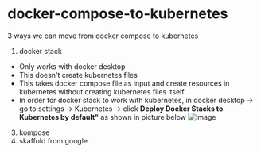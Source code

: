 # docker-compose-to-kubernetes

3 ways we can move from docker compose to kubernetes

1. docker stack 
  - Only works with docker desktop
  - This doesn't create kubernetes files
  - This takes docker compose file as input and create resources in kubernetes without creating kubernetes files itself.
  - In order for docker stack to work with kubernetes, in docker desktop -> go to settings -> Kubernetes -> click **Deploy Docker Stacks to Kubernetes by default"** as shown in picture below
   ![image](https://user-images.githubusercontent.com/37042351/117619389-deac7200-b177-11eb-846e-fd8d63c19d56.png)

3. kompose
4. skaffold from google
